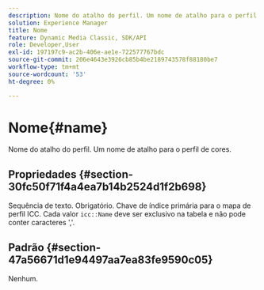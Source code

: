 ```yaml
---
description: Nome do atalho do perfil. Um nome de atalho para o perfil de cores.
solution: Experience Manager
title: Nome
feature: Dynamic Media Classic, SDK/API
role: Developer,User
exl-id: 197197c9-ac2b-406e-ae1e-722577767bdc
source-git-commit: 206e4643e3926cb85b4be2189743578f88180be7
workflow-type: tm+mt
source-wordcount: '53'
ht-degree: 0%

---
```


# Nome{#name}

Nome do atalho do perfil. Um nome de atalho para o perfil de cores.

## Propriedades {#section-30fc50f71f4a4ea7b14b2524d1f2b698}

Sequência de texto. Obrigatório. Chave de índice primária para o mapa de perfil ICC. Cada valor `icc::Name` deve ser exclusivo na tabela e não pode conter caracteres &#39;,&#39;.

## Padrão {#section-47a56671d1e94497aa7ea83fe9590c05}

Nenhum.
